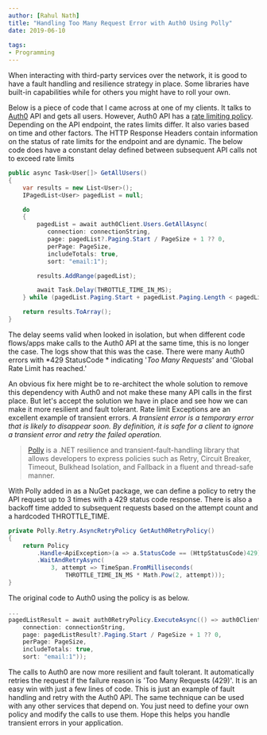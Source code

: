 ```yaml
---
author: [Rahul Nath]
title: "Handling Too Many Request Error with Auth0 Using Polly"
date: 2019-06-10
  
tags: 
- Programming
---
```


When interacting with third-party services over the network, it is good to have a fault handling and resilience strategy in place.  Some libraries have built-in capabilities while for others you might have to roll your own. 

Below is a piece of code that I came across at one of my clients. It talks to [Auth0](https://auth0.com/) API and gets all users. However, Auth0 API has a [rate limiting policy](https://auth0.com/docs/policies/rate-limits). Depending on the API endpoint, the rates limits differ. It also varies based on time and other factors. The HTTP Response Headers contain information on the status of rate limits for the endpoint and are dynamic. The below code does have a constant delay defined between subsequent API calls not to exceed rate limits

``` csharp
public async Task<User[]> GetAllUsers()
{
    var results = new List<User>();
    IPagedList<User> pagedList = null;

    do
    {
        pagedList = await auth0Client.Users.GetAllAsync(
           connection: connectionString,
           page: pagedList?.Paging.Start / PageSize + 1 ?? 0,
           perPage: PageSize,
           includeTotals: true,
           sort: "email:1");

        results.AddRange(pagedList);

        await Task.Delay(THROTTLE_TIME_IN_MS);
    } while (pagedList.Paging.Start + pagedList.Paging.Length < pagedList.Paging.Total);

    return results.ToArray();
}
```
The delay seems valid when looked in isolation, but when different code flows/apps make calls to the Auth0 API at the same time, this is no longer the case. The logs show that this was the case. There were many Auth0 errors with *429 StatusCode * indicating '*Too Many Requests*' and 'Global Rate Limit has reached.'

An obvious fix here might be to re-architect the whole solution to remove this dependency with Auth0 and not make these many API calls in the first place. But let's accept the solution we have in place and see how we can make it more resilient and fault tolerant. Rate limit Exceptions are an excellent example of transient errors. *A transient error is a temporary error that is likely to disappear soon. By definition, it is safe for a client to ignore a transient error and retry the failed operation.*

> [Polly](http://www.thepollyproject.org/) is a .NET resilience and transient-fault-handling library that allows developers to express policies such as Retry, Circuit Breaker, Timeout, Bulkhead Isolation, and Fallback in a fluent and thread-safe manner.

With Polly added in as a NuGet package, we can define a  policy to retry the API request up to 3 times with a 429 status code response. There is also a backoff time added to subsequent requests based on the attempt count and a hardcoded THROTTLE_TIME.

``` csharp
private Polly.Retry.AsyncRetryPolicy GetAuth0RetryPolicy()
{
    return Policy
        .Handle<ApiException>(a => a.StatusCode == (HttpStatusCode)429)
        .WaitAndRetryAsync(
            3, attempt => TimeSpan.FromMilliseconds(
                THROTTLE_TIME_IN_MS * Math.Pow(2, attempt)));
}
```

The original code to Auth0 using the policy is as below.

``` csharp
...
pagedListResult = await auth0RetryPolicy.ExecuteAsync(() => auth0Client.Users.GetAllAsync(
    connection: connectionString,
    page: pagedListResult?.Paging.Start / PageSize + 1 ?? 0,
    perPage: PageSize,
    includeTotals: true,
    sort: "email:1"));
```

The calls to Auth0 are now more resilient and fault tolerant. It automatically retries the request if the failure reason is 'Too Many Requests (429)'. It is an easy win with just a few lines of code. This is just an example of fault handling and retry with the Auth0 API. The same technique can be used with any other services that depend on. You just need to define your own policy and modify the calls to use them. Hope this helps you handle transient errors in your application. 